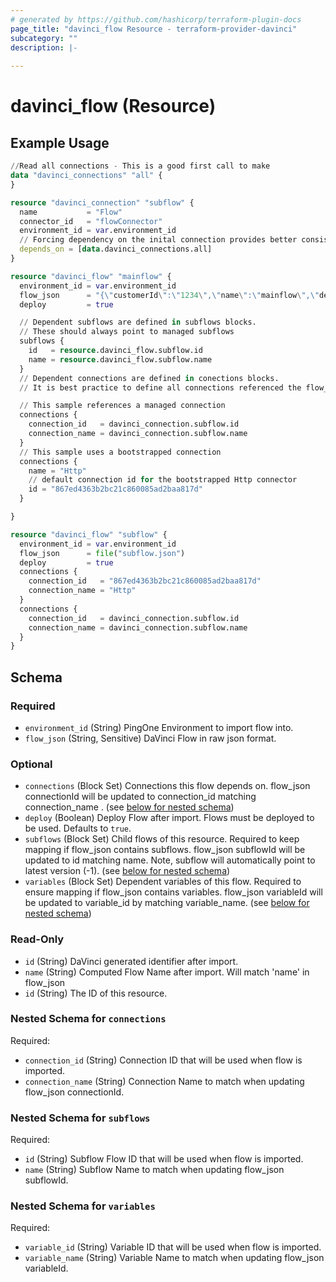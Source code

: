 ```yaml
---
# generated by https://github.com/hashicorp/terraform-plugin-docs
page_title: "davinci_flow Resource - terraform-provider-davinci"
subcategory: ""
description: |-
  
---
```


# davinci_flow (Resource)



## Example Usage

```terraform
//Read all connections - This is a good first call to make
data "davinci_connections" "all" {
}

resource "davinci_connection" "subflow" {
  name           = "Flow"
  connector_id   = "flowConnector"
  environment_id = var.environment_id
  // Forcing dependency on the inital connection provides better consistency when waiting for bootstrap to complete
  depends_on = [data.davinci_connections.all]
}

resource "davinci_flow" "mainflow" {
  environment_id = var.environment_id
  flow_json      = "{\"customerId\":\"1234\",\"name\":\"mainflow\",\"description\":\"\",\"flowStatus\":\"enabled\",\"createdDate...\"\"connectorIds\":[\"httpConnector\",\"flowConnector\"],\"savedDate\":1662961640542,\"variables\":[]}"
  deploy         = true

  // Dependent subflows are defined in subflows blocks.
  // These should always point to managed subflows
  subflows {
    id   = resource.davinci_flow.subflow.id
    name = resource.davinci_flow.subflow.name
  }
  // Dependent connections are defined in conections blocks. 
  // It is best practice to define all connections referenced the flow_json. This prevents a mismatch between the flow_json and the connections

  // This sample references a managed connection
  connections {
    connection_id   = davinci_connection.subflow.id
    connection_name = davinci_connection.subflow.name
  }
  // This sample uses a bootstrapped connection
  connections {
    name = "Http"
    // default connection id for the bootstrapped Http connector
    id = "867ed4363b2bc21c860085ad2baa817d"
  }

}

resource "davinci_flow" "subflow" {
  environment_id = var.environment_id
  flow_json      = file("subflow.json")
  deploy         = true
  connections {
    connection_id   = "867ed4363b2bc21c860085ad2baa817d"
    connection_name = "Http"
  }
  connections {
    connection_id   = davinci_connection.subflow.id
    connection_name = davinci_connection.subflow.name
  }
}
```

<!-- schema generated by tfplugindocs -->
## Schema

### Required

- `environment_id` (String) PingOne Environment to import flow into.
- `flow_json` (String, Sensitive) DaVinci Flow in raw json format.

### Optional

- `connections` (Block Set) Connections this flow depends on. flow_json connectionId will be updated to connection_id matching connection_name . (see [below for nested schema](#nestedblock--connections))
- `deploy` (Boolean) Deploy Flow after import. Flows must be deployed to be used. Defaults to `true`.
- `subflows` (Block Set) Child flows of this resource. Required to keep mapping if flow_json contains subflows. flow_json subflowId will be updated to id matching name. Note, subflow will automatically point to latest version (-1). (see [below for nested schema](#nestedblock--subflows))
- `variables` (Block Set) Dependent variables of this flow. Required to ensure mapping if flow_json contains variables. flow_json variableId will be updated to variable_id by matching variable_name. (see [below for nested schema](#nestedblock--variables))

### Read-Only

- `id` (String) DaVinci generated identifier after import.
- `name` (String) Computed Flow Name after import. Will match 'name' in flow_json
- `id` (String) The ID of this resource.

<a id="nestedblock--connections"></a>
### Nested Schema for `connections`

Required:

- `connection_id` (String) Connection ID that will be used when flow is imported.
- `connection_name` (String) Connection Name to match when updating flow_json connectionId.


<a id="nestedblock--subflows"></a>
### Nested Schema for `subflows`

Required:

- `id` (String) Subflow Flow ID that will be used when flow is imported.
- `name` (String) Subflow Name to match when updating flow_json subflowId.


<a id="nestedblock--variables"></a>
### Nested Schema for `variables`

Required:

- `variable_id` (String) Variable ID that will be used when flow is imported.
- `variable_name` (String) Variable Name to match when updating flow_json variableId.



